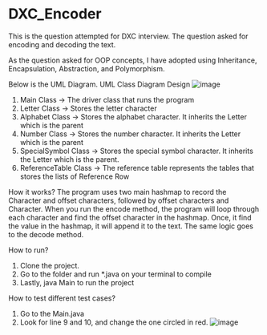 # DXC_Encoder
This is the question attempted for DXC interview. The question asked for encoding and decoding the text.

As the question asked for OOP concepts, I have adopted using Inheritance, Encapsulation, Abstraction, and Polymorphism.

Below is the UML Diagram.
UML Class Diagram Design
![image](https://user-images.githubusercontent.com/11598446/199294949-6b9f8391-868f-4f10-8863-9a53b83ae101.png)

1) Main Class -> The driver class that runs the program
2) Letter Class -> Stores the letter character
3) Alphabet Class -> Stores the alphabet character. It inherits the Letter which is the parent
4) Number Class -> Stores the number character. It inherits the Letter which is the parent
5) SpecialSymbol Class -> Stores the special symbol character. It inherits the Letter which is the parent.
6) ReferenceTable Class -> The reference table represents the tables that stores the lists of Reference Row

How it works?
The program uses two main hashmap to record the Character and offset characters, followed by offset characters and Character. When you run the encode method, the program will loop through each character and find the offset character in the hashmap. Once, it find the value in the hashmap, it will append it to the text. The same logic goes to the decode method.

How to run?
1) Clone the project.
2) Go to the folder and run *.java on your terminal to compile
3) Lastly, java Main to run the project

How to test different test cases?
1) Go to the Main.java
2) Look for line 9 and 10, and change the one circled in red.
![image](https://user-images.githubusercontent.com/11598446/199300445-15ed5d76-4c24-4067-9ef5-6b69b4cbcd2d.png)
